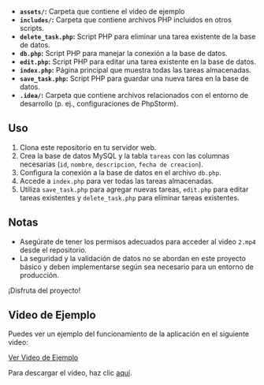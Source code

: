 
- **`assets/`:** Carpeta que contiene el video de ejemplo
- **`includes/`:** Carpeta que contiene archivos PHP incluidos en otros scripts.
- **`delete_task.php`:** Script PHP para eliminar una tarea existente de la base de datos.
- **`db.php`:** Script PHP para manejar la conexión a la base de datos.
- **`edit.php`:** Script PHP para editar una tarea existente en la base de datos.
- **`index.php`:** Página principal que muestra todas las tareas almacenadas.
- **`save_task.php`:** Script PHP para guardar una nueva tarea en la base de datos.
- **`.idea/`:** Carpeta que contiene archivos relacionados con el entorno de desarrollo (p. ej., configuraciones de PhpStorm).

## Uso

1. Clona este repositorio en tu servidor web.
2. Crea la base de datos MySQL y la tabla `tareas` con las columnas necesarias (`id`, `nombre`, `descripcion`, `fecha de creacion`).
3. Configura la conexión a la base de datos en el archivo `db.php`.
4. Accede a `index.php` para ver todas las tareas almacenadas.
5. Utiliza `save_task.php` para agregar nuevas tareas, `edit.php` para editar tareas existentes y `delete_task.php` para eliminar tareas existentes.

## Notas

- Asegúrate de tener los permisos adecuados para acceder al video `2.mp4` desde el repositorio.
- La seguridad y la validación de datos no se abordan en este proyecto básico y deben implementarse según sea necesario para un entorno de producción.

¡Disfruta del proyecto!
## Video de Ejemplo

Puedes ver un ejemplo del funcionamiento de la aplicación en el siguiente video:

[Ver Video de Ejemplo](https://github.com/casasadria/CrudPHP/assets/105226763/2cb4ace2-f24c-46ce-aae2-ab799aae713b)

Para descargar el video, haz clic [aquí](https://github.com/casasadria/CrudPHP/assets/105226763/2cb4ace2-f24c-46ce-aae2-ab799aae713b).


